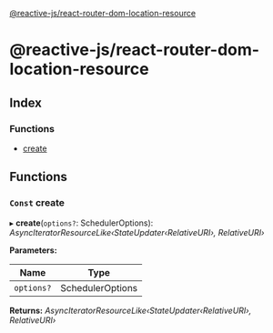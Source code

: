 [@reactive-js/react-router-dom-location-resource](README.md)

# @reactive-js/react-router-dom-location-resource

## Index

### Functions

* [create](README.md#const-create)

## Functions

### `Const` create

▸ **create**(`options?`: SchedulerOptions): *AsyncIteratorResourceLike‹StateUpdater‹RelativeURI›, RelativeURI›*

**Parameters:**

Name | Type |
------ | ------ |
`options?` | SchedulerOptions |

**Returns:** *AsyncIteratorResourceLike‹StateUpdater‹RelativeURI›, RelativeURI›*
